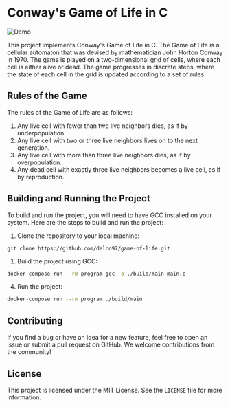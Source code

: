 # Conway's Game of Life in C

 ![Demo](.docs/immagini/demo.gif)


This project implements Conway's Game of Life in C. The Game of Life is a cellular automaton that was devised by mathematician John Horton Conway in 1970. The game is played on a two-dimensional grid of cells, where each cell is either alive or dead. The game progresses in discrete steps, where the state of each cell in the grid is updated according to a set of rules.

## Rules of the Game

The rules of the Game of Life are as follows:

1. Any live cell with fewer than two live neighbors dies, as if by underpopulation.
2. Any live cell with two or three live neighbors lives on to the next generation.
3. Any live cell with more than three live neighbors dies, as if by overpopulation.
4. Any dead cell with exactly three live neighbors becomes a live cell, as if by reproduction.

## Building and Running the Project

To build and run the project, you will need to have GCC installed on your system. Here are the steps to build and run the project:

1. Clone the repository to your local machine:

```
git clone https://github.com/delco97/game-of-life.git
```


1. Build the project using GCC:

```bash
docker-compose run --rm program gcc -o ./build/main main.c
```

4. Run the project:

```bash
docker-compose run --rm program ./build/main
```

## Contributing

If you find a bug or have an idea for a new feature, feel free to open an issue or submit a pull request on GitHub. We welcome contributions from the community!

## License

This project is licensed under the MIT License. See the `LICENSE` file for more information.